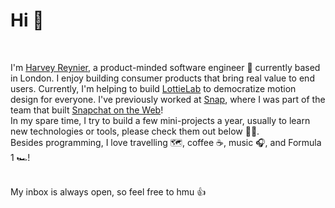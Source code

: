 
# Hi 👋 #
<br />

I'm [Harvey Reynier](https://harveyreynier.com), a product-minded software engineer 🚀 currently based in London. I enjoy building consumer products that bring real value to end users. Currently, I'm helping to build [LottieLab](https://lottielab.com/) to democratize motion design for everyone. I've previously worked at [Snap](https://snapchat.com), where I was part of the team that built [Snapchat on the Web](https://my.snapchat.com/)!
<br />
In my spare time, I try to build a few mini-projects a year, usually to learn new technologies or tools, please check them out below 🙋‍♂.
<br /> Besides programming, I love travelling 🗺️, coffee ☕, music 🎧, and Formula 1 🏎️! 

<br />
My inbox is always open, so feel free to hmu 👍
